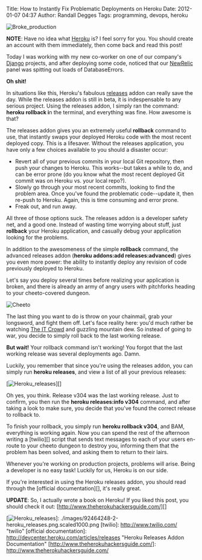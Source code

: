Title: How to Instantly Fix Problematic Deployments on Heroku
Date: 2012-01-07 04:37
Author: Randall Degges
Tags: programming, devops, heroku


![Broke\_production][]

**NOTE**: Have no idea what [Heroku][] is? I feel sorry for you. You should
create an account with them immediately, then come back and read this post!

Today I was working with my new co-worker on one of our company's [Django][]
projects, and after deploying some code, noticed that our [NewRelic][] panel was
spitting out loads of DatabaseErrors.

**Oh shit!**

In situations like this, Heroku's fabulous [releases][] addon can really save
the day. While the releases addon is still in beta, it is indespensable to any
serious project. Using the releases addon, I simply ran the command: **heroku
rollback i**n the terminal, and everything was fine. How awesome is that?

The releases addon gives you an extremely useful **rollback** command to use,
that instantly swaps your deployed Heroku code with the most recent deployed
copy. This is a lifesaver. Without the releases application, you have only a few
choices available to you should a disaster occur:

-   Revert all of your previous commits in your local Git repository, then push
    your changes to Heroku. This works--but takes a while to do, and can be
    error prone (do you know what the most recent deployed Git commit was on
    Heroku vs. your local repo?).
-   Slowly go through your most recent commits, looking to find the problem
    area. Once you've found the problematic code--update it, then re-push to
    Heroku. Again, this is time consuming and error prone.
-   Freak out, and run away.

All three of those options suck. The releases addon is a developer safety net,
and a good one. Instead of wasting time worrying about stuff, just **rollback**
your Heroku application, and casually debug your application looking for the
problems.

In addition to the awesomeness of the simple **rollback** command, the advanced
releases addon (**heroku addons:add releases:advanced**) gives you even more
power: the ability to instantly deploy any revision of code previously deployed
to Heroku.

Let's say you deploy several times before realizing your application is broken,
and there is already an army of angry users with pitchforks heading to your
cheeto-covered dungeon.

![Cheeto][]

The last thing you want to do is throw on your chainmail, grab your longsword,
and fight them off. Let's face reality here: you'd much rather be watching [The
IT Crowd][] and guzzling mountain dew. So instead of going to war, you decide to
simply roll back to the last working release.

**But wait!** Your rollback command isn't working! You forgot that the last
working release was several deployments ago. Damn.

Luckily, you remember that since you're using the releases addon, you can simply
run **heroku releases**, and view a list of all your previous releases:

[![Heroku\_releases][]][]

Oh yes, you think. Release v304 was the last working release. Just to confirm,
you then run the **heroku releases:info v304** command, and after taking a look
to make sure, you decide that you've found the correct release to rollback to.

To finish your rollback, you simply run **heroku rollback v304**, and BAM,
everything is working again. Now you can spend the rest of the afternoon writing
a [twilio][] script that sends text messages to each of your users en-route to
your cheeto dungeon to destroy you, informing them that the problem has been
solved, and asking them to return to their lairs.

Whenever you're working on production projects, problems will arise. Being a
developer is no easy task! Luckily for us, Heroku is on our side.

If you're interested in using the Heroku releases addon, you should read through
the [official documentation][], it's really great.

**UPDATE**: So, I actually wrote a book on Heroku! If you liked this post, you
should check it out: [http://www.theherokuhackersguide.com/][]

  [Broke\_production]: http://getfile4.posterous.com/getfile/files.posterous.com/temp-2012-01-06/EaECemrmctGEzAAsbBtgAhAlqqEifinaGwfrwHdAHibvfhfABmjBdGugxdIo/broke_production.jpg.scaled696.jpg
  [Heroku]: http://www.heroku.com/ "Heroku"
  [Django]: https://www.djangoproject.com/ "Django"
  [NewRelic]: http://newrelic.com/
    "NewRelic, the Best Fucking Application Monitoring Software Ever Written"
  [releases]: http://addons.heroku.com/releases "Heroku Releases Addon"
  [Cheeto]: http://getfile6.posterous.com/getfile/files.posterous.com/temp-2012-01-06/cvwlAzCheqcquiCaskhmjbhHFhenjmBkmEdfgrcxrzyaDIhrmfbItptlAbed/cheeto.png.scaled696.png
  [The IT Crowd]: http://www.imdb.com/title/tt0487831/ "The IT Crowd"
  [Heroku\_releases]: http://getfile5.posterous.com/getfile/files.posterous.com/temp-2012-01-06/qmJBxzHzukcvscrJafzsflyoxxndeDxIErfqwFnmcHsCvgBodBsieGvFfzJG/heroku_releases.png.scaled696.png
  [![Heroku\_releases][]]: ./images/92464248-2-heroku_releases.png.scaled1000.png
  [twilio]: http://www.twilio.com/ "twilio"
  [official documentation]: http://devcenter.heroku.com/articles/releases
    "Heroku Releases Addon Documentation"
  [http://www.theherokuhackersguide.com/]: http://www.theherokuhackersguide.com/
